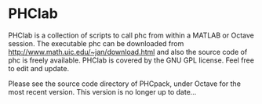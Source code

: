 PHClab
======

PHClab is a collection of scripts to call phc from within a MATLAB or Octave session.
The executable phc can be downloaded from http://www.math.uic.edu/~jan/download.html
and also the source code of phc is freely available.
PHClab is covered by the GNU GPL license.  Feel free to edit and update.

Please see the source code directory of PHCpack, under Octave for the most recent version.
This version is no longer up to date...
